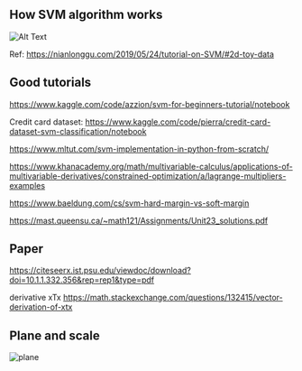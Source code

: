 ## How SVM algorithm works

![Alt Text](https://nianlonggu.github.io/img/2019-05-24-SVM/hyperplane-over-iteration.gif)

Ref: https://nianlonggu.com/2019/05/24/tutorial-on-SVM/#2d-toy-data

## Good tutorials

https://www.kaggle.com/code/azzion/svm-for-beginners-tutorial/notebook

Credit card dataset: https://www.kaggle.com/code/pierra/credit-card-dataset-svm-classification/notebook

https://www.mltut.com/svm-implementation-in-python-from-scratch/

https://www.khanacademy.org/math/multivariable-calculus/applications-of-multivariable-derivatives/constrained-optimization/a/lagrange-multipliers-examples

https://www.baeldung.com/cs/svm-hard-margin-vs-soft-margin

https://mast.queensu.ca/~math121/Assignments/Unit23_solutions.pdf

## Paper

https://citeseerx.ist.psu.edu/viewdoc/download?doi=10.1.1.332.356&rep=rep1&type=pdf

derivative xTx https://math.stackexchange.com/questions/132415/vector-derivation-of-xtx

## Plane and scale

![plane](https://user-images.githubusercontent.com/69342162/202852218-74562d74-bb59-49a0-a675-37729f6c8a83.gif)

